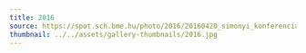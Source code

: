 ```yaml
---
title: 2016
source: https://spot.sch.bme.hu/photo/2016/20160420_simonyi_konferencia
thumbnail: ../../assets/gallery-thumbnails/2016.jpg
---
```

